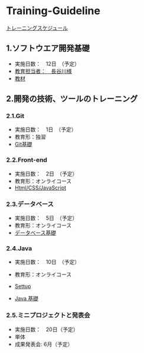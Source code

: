# Training-Guideline 
[トレーニングスケジュール](https://docs.google.com/spreadsheets/d/1jcEO6l40S_ZV6tkEQGnELWa9L9EZurNzSxmfqvxssy8/edit?usp=sharing)

## 1.ソフトウエア開発基礎
- 実施日数：　12日　（予定）
- [教育担当者：　長谷川様](https://github.com/voiceJapan/TrainningGuide/blob/master/SoftwareDevelopment/hasegawa_CV.pdf)
- [教材](https://github.com/voiceJapan/TrainningGuide/blob/master/SoftwareDevelopment/SoftwareDevelopment.md)

## 2.開発の技術、ツールのトレーニング
### 2.1.Git 
- 実施日数：　1日　（予定）
- 教育形：独習
- [Git基礎](https://github.com/voiceJapan/TrainningGuide/blob/master/Git/git_tutorial.md)

### 2.2.Front-end
- 実施日数：　2日　（予定）
- 教育形：オンライコース
- [Html/CSS/JavaScript](https://github.com/voiceJapan/TrainningGuide/blob/master/FrontEnd/Html.md)

### 2.3.データベース
- 実施日数：　5日　（予定）
- 教育形：オンライコース
- [データベース基礎](https://github.com/voiceJapan/TrainningGuide/blob/master/DB/DB.md)	

### 2.4.Java
- 実施日数：　10日　（予定）
- 教育形：オンライコース
- [Settup](https://github.com/voiceJapan/TrainningGuide/blob/master/JavaCore/javaSetup.md)

- [Java 基礎](https://github.com/voiceJapan/TrainningGuide/blob/master/JavaCore/javacore_tutorial.md)

### 2.5.ミニプロジェクトと発表会
- 実施日数：　20日（予定）
- 単体
- 成果発表会: 6月（予定）